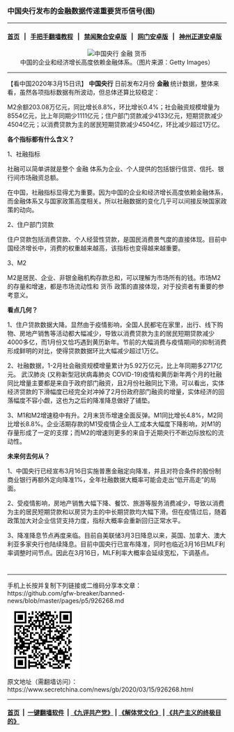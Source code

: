 ### 中国央行发布的金融数据传递重要货币信号(图)
------------------------

#### [首页](https://github.com/gfw-breaker/banned-news/blob/master/README.md) &nbsp;&nbsp;|&nbsp;&nbsp; [手把手翻墙教程](https://github.com/gfw-breaker/guides/wiki) &nbsp;&nbsp;|&nbsp;&nbsp; [禁闻聚合安卓版](https://github.com/gfw-breaker/bn-android) &nbsp;&nbsp;|&nbsp;&nbsp; [网门安卓版](https://github.com/oGate2/oGate) &nbsp;&nbsp;|&nbsp;&nbsp; [神州正道安卓版](https://github.com/SzzdOgate/update) 



<div class="article_right" style="fone-color:#000">
 <p style="text-align: center;">
  <img alt="中国央行 金融 货币" src="http://img2.secretchina.com/pic/2018/6-25/p2200051a831251223-ss.jpg" style="height:337px; width:600px"/>
  <br>
   中国的企业和经济增长高度依赖金融体系。（图片来源：Getty Images）
   <span id="hideid" name="hideid" style="color:red;display:none;">
    <span href="https://www.secretchina.com">
    </span>
   </span>
  </br>
 </p>
 <div id="txt-mid1-t21-2017">
  

---


  </div>
 </div>
 <p>
  【看中国2020年3月15日讯】
  <strong>
   <span href="https://www.secretchina.com/news/gb/tag/中国央行" target="_blank">
    中国央行
   </span>
  </strong>
  日前发布2月份
  <strong>
   金融
  </strong>
  统计数据，整体来看，虽然各项指标数据有所波动，但总体还算比较稳定：
  <span id="hideid" name="hideid" style="color:red;display:none;">
   <span href="https://www.secretchina.com">
   </span>
  </span>
 </p>
 <p>
  M2余额203.08万亿元，同比增长8.8%，环比增长0.4%；社会融资规模增量为8554亿元，比上年同期少1111亿元；住户部门贷款减少4133亿元，短期贷款减少4504亿元；以消费贷款为主的居民短期贷款减少4504亿，环比减少超过1万亿。
 </p>
 <p>
  <strong>
   各个指标都有什么含义？
  </strong>
 </p>
 <p>
  1、社融指标
 </p>
 <p>
  社融可以简单讲就是整个
  <span href="https://www.secretchina.com/news/gb/tag/金融" target="_blank">
   金融
  </span>
  体系为企业、个人提供的包括银行信贷、信托、银行间市场融资总额。
 </p>
 <p>
  在中国，社融指标显得尤为重要。因为中国的企业和经济增长高度依赖金融体系，而金融体系又与国家政策高度相关。所以社融数据的变化几乎可以间接反映国家政策的动向。
 </p>
 <p>
  2、住户部门贷款
 </p>
 <p>
  住户贷款包括消费贷款、个人经营性贷款，是国民消费景气度的直接体现。目前中国经济增长中，消费的权重越来越高，该指标也变得越来越重要。
 </p>
 <p>
  3、M2
 </p>
 <p>
  M2是居民、企业、非银金融机构存款总和，可以理解为市场所有的钱。市场M2的存量和增速，都是市场流动性和
  <span href="https://www.secretchina.com/news/gb/tag/货币" target="_blank">
   货币
  </span>
  政策的直接体现，对于投资者有重要的参考意义。
 </p>
 <p>
  <strong>
   看点几何？
  </strong>
 </p>
 <p>
  1、住户贷款数据大降。显然由于疫情影响，全国人民都宅在家里，出行、线下购物、房地产销售等活动都大幅减少，导致以消费贷款为主的居民短期贷款减少4000多亿，而1月份又恰巧遇到黄历新年。节前的大幅消费与疫情期间的抑制消费形成鲜明的对比，使得贷款数据环比大幅减少超过1万亿。
 </p>
 <p>
  2、社融数据，1-2月社会融资规模增量累计为5.92万亿元，比上年同期多2717亿元。
  <span href="https://www.secretchina.com/news/gb/tag/武汉肺炎" target="_blank">
   武汉肺炎
  </span>
  (又称新型冠状病毒肺炎 COVID-19)疫情和黄历新年两个月的社融同比增量主要都是来自于政府部门融资，且2月份社融同比下滑。可以看出，实体经济贷款的下滑幅度已经完全对冲掉了2月份政府部门融资的增量，实体经济的回落幅度不容小觑，这也为之后的降准降息做好了铺垫。
 </p>
 <p>
  3、M1和M2增速稳中有升。2月末货币增速全面反弹。M1同比增长4.8%，M2同比增长8.8%。企业活期存款的M1受疫情企业人工成本大幅度下降影响，对M1的存量形成了一定的支撑；而M2的增速则更多的来自于近期央行不断边际放松的流动性。
 </p>
 <p>
  <strong>
   未来何去何从？
  </strong>
 </p>
 <p>
  1、中国央行已经宣布3月16日实施普惠金融定向降准，并且对符合条件的股份制商业银行再额外定向降准1%，全年社融数据大概率可能会走出“低开高走”的局面。
 </p>
 <p>
  2、受疫情影响，房地产销售大幅下降、餐饮、旅游等服务消费减少，导致以消费为主的居民短期贷款和以房贷为主的中长期贷款均大幅下滑。但在疫情过后，随着政策加大对企业信贷支持力度，指标大概率会重新回归正常水平。
 </p>
 <p>
  3、降准降息节点再度来临。目前自美联储3月3日降息以来，英国、加拿大、澳大利亚多家央行也陆续降息。目前中国央行已宣布降准，同时也临近3月16日MLF利率调整时间节点。因此在3月16日，MLF利率大概率会延续宽松，下调基点。
  <center>
   <div>
    <div id="txt-mid2-t22-2017" style="display: block;  max-height: 351px;  overflow: hidden;">
     <div id="SC-21xxx">
     </div>
     <ins class="adsbygoogle" data-ad-client="ca-pub-1276641434651360" data-ad-format="auto" data-ad-slot="4301710469" data-full-width-responsive="true" style="display:block">
     </ins>
    </div>
   </div>
  </center>
  <div style="padding-top:12px;">
  </div>
 </p>
</div>

<hr/>
手机上长按并复制下列链接或二维码分享本文章：<br/>
https://github.com/gfw-breaker/banned-news/blob/master/pages/p5/926268.md <br/>
<a href='https://github.com/gfw-breaker/banned-news/blob/master/pages/p5/926268.md'><img src='https://github.com/gfw-breaker/banned-news/blob/master/pages/p5/926268.md.png'/></a> <br/>
原文地址（需翻墙访问）：https://www.secretchina.com/news/gb/2020/03/15/926268.html


------------------------
#### [首页](https://github.com/gfw-breaker/banned-news/blob/master/README.md) &nbsp;|&nbsp; [一键翻墙软件](https://github.com/gfw-breaker/nogfw/blob/master/README.md) &nbsp;| [《九评共产党》](https://github.com/gfw-breaker/9ping.md/blob/master/README.md#九评之一评共产党是什么) | [《解体党文化》](https://github.com/gfw-breaker/jtdwh.md/blob/master/README.md) | [《共产主义的终极目的》](https://github.com/gfw-breaker/gczydzjmd.md/blob/master/README.md)


<img src='http://gfw-breaker.win/banned-news/pages/p5/926268.md' width='0px' height='0px'/>